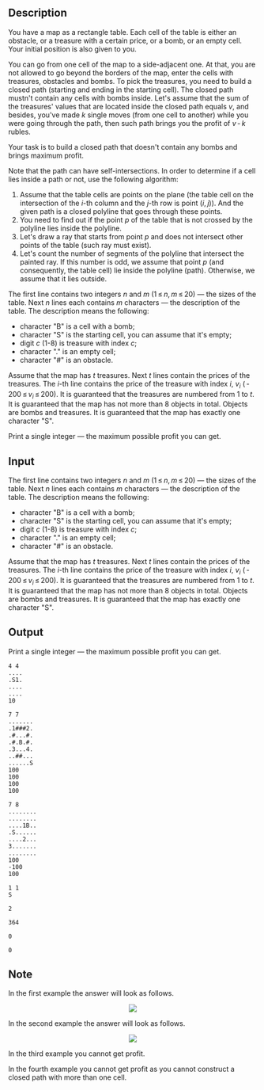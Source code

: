 ## Description

<div><p>You have a map as a rectangle table. Each cell of the table is either an obstacle, or a treasure with a certain price, or a bomb, or an empty cell. Your initial position is also given to you.</p><p>You can go from one cell of the map to a side-adjacent one. At that, you are not allowed to go beyond the borders of the map, enter the cells with treasures, obstacles and bombs. To pick the treasures, you need to build a closed path (starting and ending in the starting cell). The closed path mustn't contain any cells with bombs inside. Let's assume that the sum of the treasures' values that are located inside the closed path equals <span class="tex-span"><i>v</i></span>, and besides, you've made <span class="tex-span"><i>k</i></span> single moves (from one cell to another) while you were going through the path, then such path brings you the profit of <span class="tex-span"><i>v</i> - <i>k</i></span> rubles.</p><p>Your task is to build a closed path that doesn't contain any bombs and brings maximum profit.</p><p>Note that the path can have self-intersections. In order to determine if a cell lies inside a path or not, use the following algorithm:</p><ol> <li> Assume that the table cells are points on the plane (the table cell on the intersection of the <span class="tex-span"><i>i</i></span>-th column and the <span class="tex-span"><i>j</i></span>-th row is point <span class="tex-span">(<i>i</i>, <i>j</i>)</span>). And the given path is a closed polyline that goes through these points. </li><li> You need to find out if the point <span class="tex-span"><i>p</i></span> of the table that is not crossed by the polyline lies inside the polyline. </li><li> Let's draw a ray that starts from point <span class="tex-span"><i>p</i></span> and does not intersect other points of the table (such ray must exist). </li><li> Let's count the number of segments of the polyline that intersect the painted ray. If this number is odd, we assume that point <span class="tex-span"><i>p</i></span> (and consequently, the table cell) lie inside the polyline (path). Otherwise, we assume that it lies outside. </li></ol></div><div class="input-specification"><p>The first line contains two integers <span class="tex-span"><i>n</i></span> and <span class="tex-span"><i>m</i></span> <span class="tex-span">(1 ≤ <i>n</i>, <i>m</i> ≤ 20)</span> — the sizes of the table. Next <span class="tex-span"><i>n</i></span> lines each contains <span class="tex-span"><i>m</i></span> characters — the description of the table. The description means the following:</p><ul> <li> character "<span class="tex-font-style-tt">B</span>" is a cell with a bomb; </li><li> character "<span class="tex-font-style-tt">S</span>" is the starting cell, you can assume that it's empty; </li><li> digit <span class="tex-span"><i>c</i></span> (<span class="tex-font-style-tt">1-8</span>) is treasure with index <span class="tex-span"><i>c</i></span>; </li><li> character "<span class="tex-font-style-tt">.</span>" is an empty cell; </li><li> character "<span class="tex-font-style-tt">#</span>" is an obstacle. </li></ul><p>Assume that the map has <span class="tex-span"><i>t</i></span> treasures. Next <span class="tex-span"><i>t</i></span> lines contain the prices of the treasures. The <span class="tex-span"><i>i</i></span>-th line contains the price of the treasure with index <span class="tex-span"><i>i</i></span>, <span class="tex-span"><i>v</i><sub class="lower-index"><i>i</i></sub></span> <span class="tex-span">( - 200 ≤ <i>v</i><sub class="lower-index"><i>i</i></sub> ≤ 200)</span>. It is guaranteed that the treasures are numbered from 1 to <span class="tex-span"><i>t</i></span>. It is guaranteed that the map has not more than 8 objects in total. Objects are bombs and treasures. It is guaranteed that the map has exactly one character "<span class="tex-font-style-tt">S</span>".</p></div><div class="output-specification"><p>Print a single integer — the maximum possible profit you can get.</p></div>

## Input

<p>The first line contains two integers <span class="tex-span"><i>n</i></span> and <span class="tex-span"><i>m</i></span> <span class="tex-span">(1 ≤ <i>n</i>, <i>m</i> ≤ 20)</span> — the sizes of the table. Next <span class="tex-span"><i>n</i></span> lines each contains <span class="tex-span"><i>m</i></span> characters — the description of the table. The description means the following:</p><ul> <li> character "<span class="tex-font-style-tt">B</span>" is a cell with a bomb; </li><li> character "<span class="tex-font-style-tt">S</span>" is the starting cell, you can assume that it's empty; </li><li> digit <span class="tex-span"><i>c</i></span> (<span class="tex-font-style-tt">1-8</span>) is treasure with index <span class="tex-span"><i>c</i></span>; </li><li> character "<span class="tex-font-style-tt">.</span>" is an empty cell; </li><li> character "<span class="tex-font-style-tt">#</span>" is an obstacle. </li></ul><p>Assume that the map has <span class="tex-span"><i>t</i></span> treasures. Next <span class="tex-span"><i>t</i></span> lines contain the prices of the treasures. The <span class="tex-span"><i>i</i></span>-th line contains the price of the treasure with index <span class="tex-span"><i>i</i></span>, <span class="tex-span"><i>v</i><sub class="lower-index"><i>i</i></sub></span> <span class="tex-span">( - 200 ≤ <i>v</i><sub class="lower-index"><i>i</i></sub> ≤ 200)</span>. It is guaranteed that the treasures are numbered from 1 to <span class="tex-span"><i>t</i></span>. It is guaranteed that the map has not more than 8 objects in total. Objects are bombs and treasures. It is guaranteed that the map has exactly one character "<span class="tex-font-style-tt">S</span>".</p>

## Output

<p>Print a single integer — the maximum possible profit you can get.</p>





```input1
4 4
....
.S1.
....
....
10

```




```input2
7 7
.......
.1###2.
.#...#.
.#.B.#.
.3...4.
..##...
......S
100
100
100
100

```




```input3
7 8
........
........
....1B..
.S......
....2...
3.......
........
100
-100
100

```




```input4
1 1
S

```




```output1
2

```




```output2
364

```




```output3
0

```




```output4
0

```



## Note

<p>In the first example the answer will look as follows.</p><center> <img class="tex-graphics" src="file://7s5nJSF9.png" style="max-width: 100.0%;max-height: 100.0%;"> </center><p>In the second example the answer will look as follows.</p><center> <img class="tex-graphics" src="file://XD7jsnu4.png" style="max-width: 100.0%;max-height: 100.0%;"> </center><p>In the third example you cannot get profit.</p><p>In the fourth example you cannot get profit as you cannot construct a closed path with more than one cell.</p>
